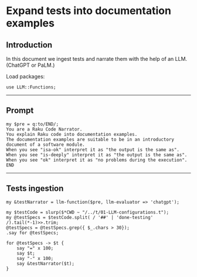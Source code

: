 # Expand tests into documentation examples


## Introduction

In this document we ingest tests and narrate them with the help of an LLM.
(ChatGPT or PaLM.)

Load packages:

```perl6
use LLM::Functions;
```

------

## Prompt 

```perl6
my $pre = q:to/END/;
You are a Raku Code Narrator. 
You explain Raku code into documentation examples.
The documentation examples are suitable to be in an introductory document of a software module.
When you see "isa-ok" interpret it as "the output is the same as".
When you see "is-deeply" interpret it as "the output is the same as".
When you see "ok" interpret it as "no problems during the execution".
END
```

------

## Tests ingestion 

```perl6
my &testNarrator = llm-function($pre, llm-evaluator => 'chatgpt');
```

```perl6
my $testCode = slurp($*CWD ~ "/../t/01-LLM-configurations.t");
my @testSpecs = $testCode.split( / '##' | 'done-testing' /).tail(*-1)>>.trim;
@testSpecs = @testSpecs.grep({ $_.chars > 30});
.say for @testSpecs;
```

```perl6
for @testSpecs -> $t {
    say "=" x 100;
    say $t;
    say "-" x 100;
    say &testNarrator($t);
}
```
